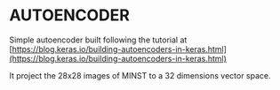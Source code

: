 # AUTOENCODER
Simple autoencoder built following the tutorial at [https://blog.keras.io/building-autoencoders-in-keras.html](https://blog.keras.io/building-autoencoders-in-keras.html)

It project the 28x28 images of MINST to a 32 dimensions vector space.
 